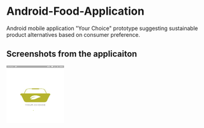 # Android-Food-Application
Android mobile application "Your Choice"  prototype suggesting sustainable product alternatives based on consumer preference.

## Screenshots from the applicaiton
<img src="ScreenShots/Screenshot_20200713-175334.png" width="150" height="150" >
